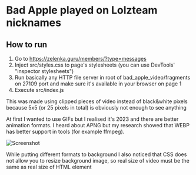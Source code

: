 # Bad Apple played on Lolzteam nicknames

## How to run
1. Go to <https://zelenka.guru/members/?type=messages>
2. Inject src/styles.css to page's stylesheets (you can use DevTools' "inspector stylesheets")
3. Run basically any HTTP file server in root of bad_apple_video/fragments on 27109 port and make sure it's available in your browser on page 1
4. Execute src/index.js

This was made using clipped pieces of video instead of black&white pixels because 5x5 (or 25 pixels in total) is obviously not enough to see anything

At first I wanted to use GIFs but I realised it's 2023 and there are better animation formats. I heard about APNG but my research showed that WEBP has better support in tools (for example ffmpeg). 

![Screenshot](https://user-images.githubusercontent.com/59040542/221032165-2a9002bc-47b6-400b-a80c-a69fa0662e2f.png)

While putting different formats to background I also noticed that CSS does not allow you to resize background image, so real size of video must be the same as real size of HTML element
